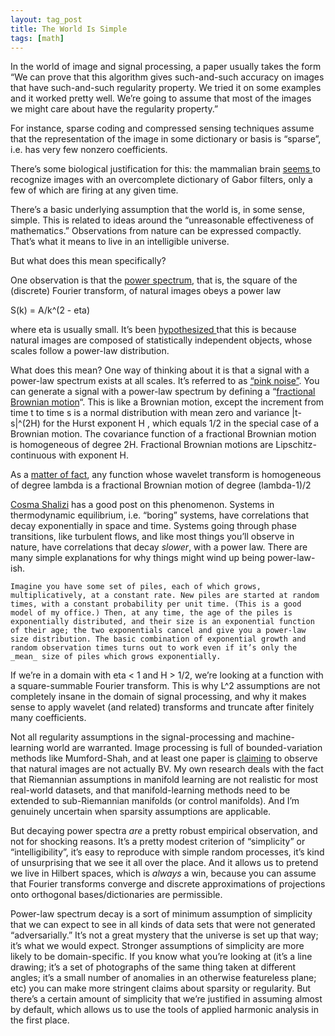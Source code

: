 ```yaml
---
layout: tag_post
title: The World Is Simple
tags: [math]
---
```


In the world of image and signal processing, a paper usually takes the form “We can prove that this algorithm gives such-and-such accuracy on images that have such-and-such regularity property.  We tried it on some examples and it worked pretty well.  We’re going to assume that most of the images we might care about have the regularity property.”

For instance, sparse coding and compressed sensing techniques assume that the representation of the image in some dictionary or basis is “sparse”, i.e. has very few nonzero coefficients.

There’s some biological justification for this: the mammalian brain [seems ](http://www.neuro.uoregon.edu/wehr/coursepapers/olshausen-field-2004.pdf)to recognize images with an overcomplete dictionary of Gabor filters, only a few of which are firing at any given time.

There’s a basic underlying assumption that the world is, in some sense, simple. This is related to ideas around the “unreasonable effectiveness of mathematics.”  Observations from nature can be expressed compactly.  That’s what it means to live in an intelligible universe.

But what does this mean specifically?

One observation is that the [power spectrum](http://en.wikipedia.org/wiki/Spectral_density), that is, the square of the (discrete) Fourier transform, of natural images obeys a power law

S(k) = A/k^(2 - eta)

where eta is usually small.  It’s been [hypothesized ](http://redwood.berkeley.edu/bruno/npb261b/ruderman97.pdf)that this is because natural images are composed of statistically independent objects, whose scales follow a power-law distribution.

What does this mean?  One way of thinking about it is that a signal with a power-law spectrum exists at all scales.  It’s referred to as [“pink noise”](http://en.wikipedia.org/wiki/Pink_noise).  You can generate a signal with a power-law spectrum by defining a “[fractional Brownian motion](http://en.wikipedia.org/wiki/Fractional_Brownian_motion)“.  This is like a Brownian motion, except the increment from time t to time s
 is a normal distribution with mean zero and variance |t-s|^(2H)
 for the Hurst exponent H
, which equals 1/2 in the special case of a Brownian motion.  The covariance function of a fractional Brownian motion is homogeneous of degree 2H.  Fractional Brownian motions are Lipschitz-continuous with exponent H.

As a [matter of fact](http://www.wisdom.weizmann.ac.il/~zeitouni/pdf/fbmfanc.pdf), any function whose wavelet transform is homogeneous of degree 
lambda is a fractional Brownian motion of degree (lambda-1)/2

[Cosma Shalizi](http://vserver1.cscs.lsa.umich.edu/~crshalizi/notabene/power-laws.html) has a good post on this phenomenon.  Systems in thermodynamic equilibrium, i.e. “boring” systems, have correlations that decay exponentially in space and time. Systems going through phase transitions, like turbulent flows, and like most things you’ll observe in nature, have correlations that decay _slower_, with a power law. There are many simple explanations for why things might wind up being power-law-ish.


    Imagine you have some set of piles, each of which grows, multiplicatively, at a constant rate. New piles are started at random times, with a constant probability per unit time. (This is a good model of my office.) Then, at any time, the age of the piles is exponentially distributed, and their size is an exponential function of their age; the two exponentials cancel and give you a power-law size distribution. The basic combination of exponential growth and random observation times turns out to work even if it’s only the _mean_ size of piles which grows exponentially.

If we’re in a domain with eta < 1 and H > 1/2, we’re looking at a function with a square-summable Fourier transform.  This is why L^2 assumptions are not completely insane in the domain of signal processing, and why it makes sense to apply wavelet (and related) transforms and truncate after finitely many coefficients.

Not all regularity assumptions in the signal-processing and machine-learning world are warranted.  Image processing is full of bounded-variation methods like Mumford-Shah, and at least one paper is [claiming](http://perso.telecom-paristech.fr/~Gousseau/gm01.pdf) to observe that natural images are not actually BV.  My own research deals with the fact that Riemannian assumptions in manifold learning are not realistic for most real-world datasets, and that manifold-learning methods need to be extended to sub-Riemannian manifolds (or control manifolds).  And I’m genuinely uncertain when sparsity assumptions are applicable.

But decaying power spectra _are_ a pretty robust empirical observation, and not for shocking reasons. It’s a pretty modest criterion of “simplicity” or “intelligibility”, it’s easy to reproduce with simple random processes, it’s kind of unsurprising that we see it all over the place. And it allows us to pretend we live in Hilbert spaces, which is _always_ a win, because you can assume that Fourier transforms converge and discrete approximations of projections onto orthogonal bases/dictionaries are permissible.

Power-law spectrum decay is a sort of minimum assumption of simplicity that we can expect to see in all kinds of data sets that were not generated “adversarially.”  It’s not a great mystery that the universe is set up that way; it’s what we would expect.  Stronger assumptions of simplicity are more likely to be domain-specific.  If you know what you’re looking at (it’s a line drawing; it’s a set of photographs of the same thing taken at different angles; it’s a small number of anomalies in an otherwise featureless plane; etc) you can make more stringent claims about sparsity or regularity.  But there’s a certain amount of simplicity that we’re justified in assuming almost by default, which allows us to use the tools of applied harmonic analysis in the first place.
